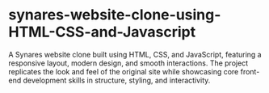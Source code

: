 # synares-website-clone-using-HTML-CSS-and-Javascript
A Synares website clone built using HTML, CSS, and JavaScript, featuring a responsive layout, modern design, and smooth interactions. The project replicates the look and feel of the original site while showcasing core front-end development skills in structure, styling, and interactivity.
